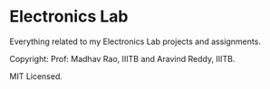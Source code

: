 # Electronics Lab
Everything related to my Electronics Lab projects and assignments.

Copyright: Prof: Madhav Rao, IIITB and Aravind Reddy, IIITB.

MIT Licensed.
